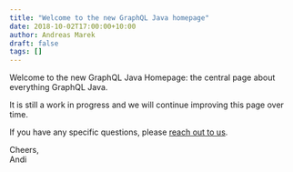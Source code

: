 ```yaml
---
title: "Welcome to the new GraphQL Java homepage"
date: 2018-10-02T17:00:00+10:00
author: Andreas Marek
draft: false
tags: []
---
```


Welcome to the new GraphQL Java Homepage: the central page about everything GraphQL Java. 

It is still a work in progress and we will continue improving this page over time.

If you have any specific questions, please [reach out to us](https://www.graphql-java.com/contact/).

Cheers,<br>
Andi
